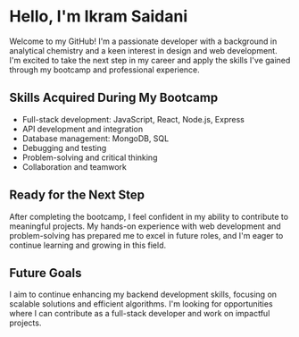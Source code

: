 # Hello, I'm Ikram Saidani

Welcome to my GitHub! I'm a passionate developer with a background in analytical chemistry and a keen interest in design and web development. I'm excited to take the next step in my career and apply the skills I've gained through my bootcamp and professional experience.

## Skills Acquired During My Bootcamp

- Full-stack development: JavaScript, React, Node.js, Express
- API development and integration
- Database management: MongoDB, SQL
- Debugging and testing
- Problem-solving and critical thinking
- Collaboration and teamwork

## Ready for the Next Step

After completing the bootcamp, I feel confident in my ability to contribute to meaningful projects. My hands-on experience with web development and problem-solving has prepared me to excel in future roles, and I'm eager to continue learning and growing in this field.

## Future Goals

I aim to continue enhancing my backend development skills, focusing on scalable solutions and efficient algorithms. I'm looking for opportunities where I can contribute as a full-stack developer and work on impactful projects.
